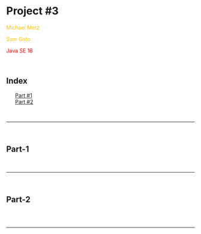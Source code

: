 <body>
	<h1>Project #3</h1>
	<p style="color:#ffc400">Michael Metz</p>
	<p style="color:#ffc400">Sam Goto</p>
	<p style="color:red">Java SE 18</p>
	<br/>
	<h2>Index</h2>
	<ul>
		<li style="list-style: none"><a href="PartOne.adoc">Part #1</a></li>
		<li style="list-style: none"><a href="#Part-2">Part #2</a></li>
	</ul>
	<br>
	<hr>
	<br>
	<h2 id="Part-1">Part-1</h2>
	<br>
	<hr>
	<br>
	<h2 id="Part-2">Part-2</h2>
	<pre style="color:red"></pre>
	<br>
	<hr>
	<br>
</body>
